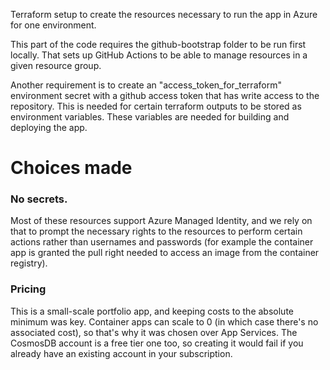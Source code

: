 Terraform setup to create the resources necessary to run the app in Azure for one environment.

This part of the code requires the github-bootstrap folder to be run first locally. That sets up GitHub Actions to be able to manage resources in a given resource group.

Another requirement is to create an "access_token_for_terraform" environment secret with a github access token that has write access to the repository. This is needed for certain terraform outputs to be stored as environment variables. These variables are needed for building and deploying the app.

# Choices made
### No secrets.

Most of these resources support Azure Managed Identity, and we rely on that to prompt the necessary rights to the resources to perform certain actions rather than usernames and passwords (for example the container app is granted the pull right needed to access an image from the container registry).

### Pricing
This is a small-scale portfolio app, and keeping costs to the absolute minimum was key. Container apps can scale to 0 (in which case there's no associated cost), so that's why it was chosen over App Services. The CosmosDB account is a free tier one too, so creating it would fail if you already have an existing account in your subscription.